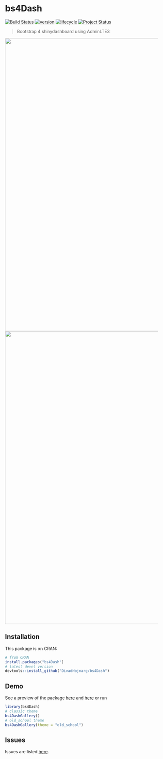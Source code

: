 # bs4Dash
[![Build Status](https://travis-ci.org/DivadNojnarg/bs4Dash.svg?branch=master)](https://travis-ci.org/DivadNojnarg/bs4Dash)
[![version](http://www.r-pkg.org/badges/version/bs4Dash)](https://CRAN.R-project.org/package=bs4Dash)
[![lifecycle](https://img.shields.io/badge/lifecycle-stable-ff69b4.svg)](https://www.tidyverse.org/lifecycle/#stable)
[![Project Status](http://www.repostatus.org/badges/latest/wip.svg)](http://www.repostatus.org/#wip)

> Bootstrap 4 shinydashboard using AdminLTE3

<img src="figures/bs4DashClassic.png" width="848" height="964">
<br>

<img src="figures/bs4DashOldSchool.png" width="848" height="964">
<br>

## Installation

This package is on CRAN:

```r
# from CRAN
install.packages("bs4Dash")
# latest devel version
devtools::install_github("DivadNojnarg/bs4Dash")
```

## Demo

See a preview of the package [here](http://130.60.24.205/bs4Dash/showcase/classic) and
[here](http://130.60.24.205/bs4Dash/showcase/old_school) or run
```r
library(bs4Dash)
# classic theme
bs4DashGallery()
# old_school theme
bs4DashGallery(theme = "old_school")
```

## Issues

Issues are listed [here](https://github.com/DivadNojnarg/bs4Dash/issues). 